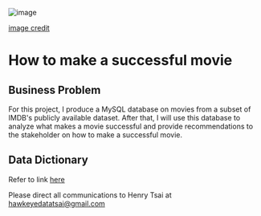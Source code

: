
![image](https://github.com/hawkeyedatatsai/IMDB-Data/assets/126204698/b1e1c5f3-1f95-4586-927c-31fefffe7e68)

[image credit](https://www.themoviedb.org/about/logos-attribution)
# How to make a successful movie
 
## Business Problem
For this project, I produce a MySQL database on movies from a subset of IMDB's publicly available dataset. After that, I will use this database to analyze what makes a movie successful and provide recommendations to the stakeholder on how to make a successful movie.

## Data Dictionary
Refer to link [here](https://developer.imdb.com/non-commercial-datasets/)


Please direct all communications to Henry Tsai at hawkeyedatatsai@gmail.com
